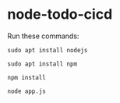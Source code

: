 # node-todo-cicd

Run these commands:



`sudo apt install nodejs`


`sudo apt install npm`


`npm install`

`node app.js`


